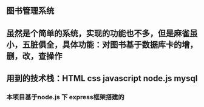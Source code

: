 图书管理系统
--------------
## 虽然是个简单的系统，实现的功能也不多，但是麻雀虽小，五脏俱全，具体功能：对图书基于数据库卡的增，删，改，查操作
## 用到的技术栈：HTML css javascript node.js mysql
### 本项目基于node.js 下 express框架搭建的 
